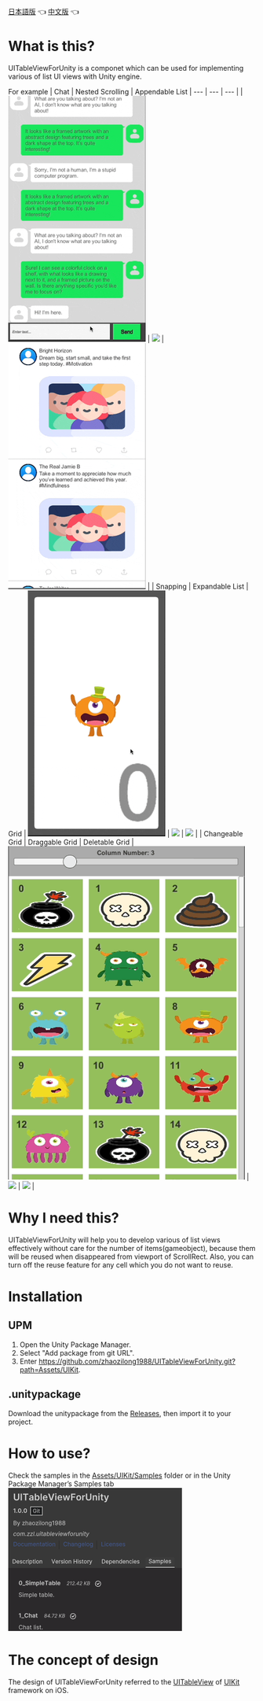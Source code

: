 [日本語版](https://github.com/zhaozilong1988/UITableViewForUnity/blob/master/README_jp.md) 👈 [中文版](https://github.com/zhaozilong1988/UITableViewForUnity/blob/master/README_cn.md) 👈

# What is this?

UITableViewForUnity is a componet which can be used for implementing various of list UI views with Unity engine.

For example
| Chat | Nested Scrolling | Appendable List
| --- | --- | --- |
| ![](sample_chat_list.gif) | ![](sample_netflix_like.gif) | ![](sample_sns.gif) |
| Snapping | Expandable List | Grid |
![](sample_snapping.gif) | ![](sample_expend.gif) | ![](sample_endless_grid.gif) |
| Changeable Grid | Draggable Grid | Deletable Grid |
![](sample_changeable_grid.gif) | ![](sample_grid_drag.gif) | ![](sample_grid_del.gif) |


# Why I need this?

UITableViewForUnity will help you to develop various of list views effectively without care for the number of items(gameobject), because them will be reused when disappeared from viewport of ScrollRect. Also, you can turn off the reuse feature for any cell which you do not want to reuse.

# Installation

## UPM
1. Open the Unity Package Manager.
2. Select "Add package from git URL".
3. Enter https://github.com/zhaozilong1988/UITableViewForUnity.git?path=Assets/UIKit.

## .unitypackage
Download the unitypackage from the [Releases](https://github.com/zhaozilong1988/UITableViewForUnity/releases), then import it to your project.

# How to use?

Check the samples in the [Assets/UIKit/Samples](https://github.com/zhaozilong1988/UITableViewForUnity/tree/master/Assets/UIKit/Samples) folder or in the Unity Package Manager’s Samples tab
![](samples_tab.png)

# The concept of design

The design of UITableViewForUnity referred to the [UITableView](https://developer.apple.com/documentation/uikit/uitableview) of [UIKit](https://developer.apple.com/documentation/uikit) framework on iOS.
